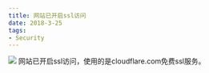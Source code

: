 ```yaml
---
title: 网站已开启ssl访问
date: 2018-3-25
tags:
- Security
---
```

![](https://ws2.sinaimg.cn/large/006tKfTcgy1fqh244g88lj30gb0agzlh.jpg)
网站已开启ssl访问，使用的是cloudflare.com免费ssl服务。